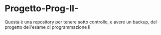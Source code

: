 # Progetto-Prog-II-
Questa è una repository per tenere sotto controllo, e avere un backup, del progetto dell'esame di programmazione II
